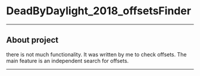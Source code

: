 # DeadByDaylight_2018_offsetsFinder
____
## About project
there is not much functionality. It was written by me to check offsets. The main feature is an independent search for offsets.
____
